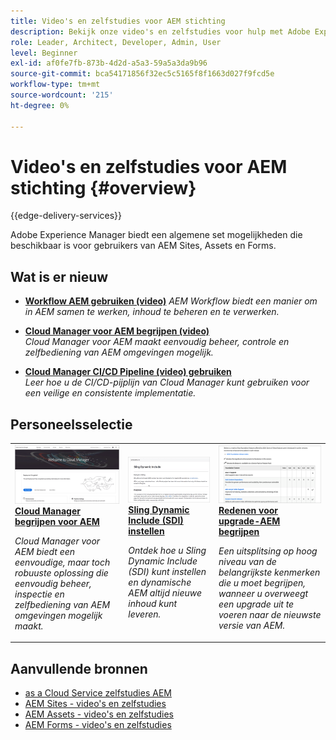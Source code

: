 ```yaml
---
title: Video's en zelfstudies voor AEM stichting
description: Bekijk onze video's en zelfstudies voor hulp met Adobe Experience Manager Foundation.
role: Leader, Architect, Developer, Admin, User
level: Beginner
exl-id: af0fe7fb-873b-4d2d-a5a3-59a5a3da9b96
source-git-commit: bca54171856f32ec5c5165f8f1663d027f9fcd5e
workflow-type: tm+mt
source-wordcount: '215'
ht-degree: 0%

---
```


# Video&#39;s en zelfstudies voor AEM stichting {#overview}

{{edge-delivery-services}}

Adobe Experience Manager biedt een algemene set mogelijkheden die beschikbaar is voor gebruikers van AEM Sites, Assets en Forms.

<div id="whats-new-section">

## Wat is er nieuw

* **[Workflow AEM gebruiken (video)](./workflow/use-workflow.md)**
  *AEM Workflow biedt een manier om in AEM samen te werken, inhoud te beheren en te verwerken.*

* **[Cloud Manager voor AEM begrijpen (video)](./cloud-manager/understand-cloud-manager-for-aem.md)**\
  *Cloud Manager voor AEM maakt eenvoudig beheer, controle en zelfbediening van AEM omgevingen mogelijk.*

* **[Cloud Manager CI/CD Pipeline (video) gebruiken](./cloud-manager/use-the-cicd-pipeline-in-cloud-manager-for-aem.md)**\
  *Leer hoe u de CI/CD-pijplijn van Cloud Manager kunt gebruiken voor een veilige en consistente implementatie.*

</div>

<div id="recs-overview-body-1"></div>
<div id="recs-overview-body-2"></div>
<div id="recs-overview-body-3"></div>
<div id="recs-overview-body-4"></div>
<div id="recs-overview-body-5"></div>
<div id="recs-overview-body-6"></div>

<div id="staff-picks-section">

## Personeelsselectie

<table>
<tr>
  <td>
    <a href="./cloud-manager/understand-cloud-manager-for-aem.md">
    <img alt="Cloud Manager begrijpen voor AEM" src="./cloud-manager/assets/understand-cloud-manager-for-aem/thumbnail.png" />
    </a>
    <div>
     <a href="./cloud-manager/understand-cloud-manager-for-aem.md">
    <strong>Cloud Manager begrijpen voor AEM</strong>
    </a>
    </div>
    <p>
    <em>Cloud Manager voor AEM biedt een eenvoudige, maar toch robuuste oplossing die eenvoudig beheer, inspectie en zelfbediening van AEM omgevingen mogelijk maakt.</em>
    <p>
  </td>
   <td>
    <a href="./development/set-up-sling-dynamic-include.md">
    <img alt="Sling Dynamic Include (SDI) instellen" src="./development/assets/set-up-sling-dynamic-include/thumbnail.png" />
    </a>
     <div>
     <a href="./development/set-up-sling-dynamic-include.md">
    <strong>Sling Dynamic Include (SDI) instellen</strong>
    </a>
    </div>
    <p>
    <em>Ontdek hoe u Sling Dynamic Include (SDI) kunt instellen en dynamische AEM altijd nieuwe inhoud kunt leveren.</em>
    <p>
  </td>
  <td>
    <a href="./administration/understand-reasons-to-upgrade.md">
    <img alt="Redenen voor upgrade-AEM begrijpen" src="./administration/assets/understand-reasons-to-upgrade/thumbnail.png" />
    </a>
    <div>
    <a href="./administration/understand-reasons-to-upgrade.md">
    <strong>Redenen voor upgrade-AEM begrijpen</strong>
    </a>
    </div>
    <p>
    <em>Een uitsplitsing op hoog niveau van de belangrijkste kenmerken die u moet begrijpen, wanneer u overweegt een upgrade uit te voeren naar de nieuwste versie van AEM.</em>
    </p>
  </td>
</tr>
</table>

</div>

## Aanvullende bronnen

* [as a Cloud Service zelfstudies AEM](/help/cloud-service/overview.md)
* [AEM Sites - video&#39;s en zelfstudies](/help/sites/overview.md)
* [AEM Assets - video&#39;s en zelfstudies](/help/assets/overview.md)
* [AEM Forms - video&#39;s en zelfstudies](/help/forms/overview.md)
